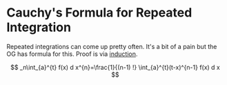 # Cauchy's Formula for Repeated Integration

Repeated integrations can come up pretty often. It's a bit of a pain but the OG has formula for this. Proof is via [induction](https://en.wikipedia.org/wiki/Cauchy\_formula\_for\_repeated\_integration).&#x20;

$$
_n\int_{a}^{t} f(x) d x^{n}=\frac{1}{(n-1) !} \int_{a}^{t}(t-x)^{n-1} f(x) d x
$$
